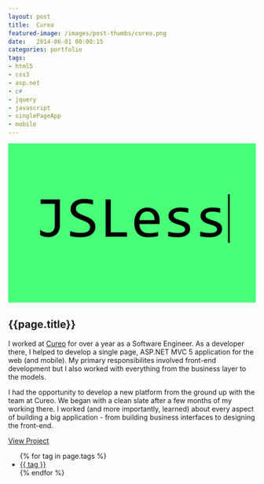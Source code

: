 ```yaml
---
layout: post
title:  Cureo
featured-image: /images/post-thumbs/cureo.png
date:   2014-06-01 00:00:15
categories: portfolio
tags: 
- html5 
- css3
- asp.net
- c#
- jquery
- javascript
- singlePageApp
- mobile
---
```




<section class="feature-image">
	<img src="/images/post-img/jsless.gif" alt="JSLess">
</section>

<section class="post-intro">
	<h1>{{page.title}}</h1>
	<p>I worked at <a href="http://cureo.com" target="_blank">Cureo</a> for over a year as a Software Engineer. As a developer there, I helped to develop a single page, ASP.NET MVC 5 application for the web (and mobile). My primary responsibilites involved front-end development but I also worked with everything from the business layer to the models. </p>
	<p>I had the opportunity to develop a new platform from the ground up with the team at Cureo. We began with a clean slate after a few months of my working there. I worked (and more importantly, learned) about every aspect of building a big application - from building business interfaces to designing the front-end.</p>
	<a href="http://cureo.com" target="_blank" class="view-project tooltip">View Project</a>

<aside class="tags">
	<div class="tags-inner">
	  	<ul>
			{% for tag in page.tags %}
				<li><a href="/tag/{{tag}}" title="view all projects that pertain to {{tag}}">{{ tag }}</a></li>
			{% endfor %}
		</ul>
	</div>
</aside>

</section>







